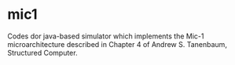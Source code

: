 mic1
====

Codes dor java-based simulator which implements the Mic-1 microarchitecture described in Chapter 4 of Andrew S. Tanenbaum, Structured Computer.
